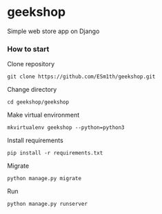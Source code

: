 # geekshop
Simple web store app on Django


### How to start
Clone repository

`git clone https://github.com/ESm1th/geekshop.git`

Change directory

`cd geekshop/geekshop`

Make virtual environment

`mkvirtualenv geekshop --python=python3`

Install requirements

`pip install -r requirements.txt`

Migrate

`python manage.py migrate`

Run

`python manage.py runserver`
